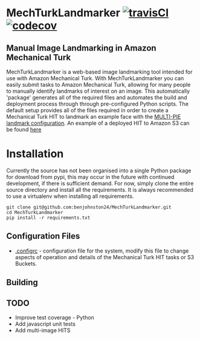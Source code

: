 # MechTurkLandmarker  [![travisCI](https://travis-ci.org/benjohnston24/MechTurkLandmarker.svg?branch=master)](https://travis-ci.org/benjohnston24/MechTurkLandmarker)  [![codecov](https://codecov.io/gh/benjohnston24/MechTurkLandmarker/branch/master/graph/badge.svg)](https://codecov.io/gh/benjohnston24/MechTurkLandmarker)
## Manual Image Landmarking in Amazon Mechanical Turk

MechTurkLandmarker is a web-based image landmarking tool intended for use with Amazon Mechanical Turk.  With MechTurkLandmarker you can easily submit tasks to Amazon Mechanical Turk, allowing for many people to manually identify landmarks of interest on an image. This automatically 'package' generates all of the
required files and automates the build and deployment process through through pre-configured Python scripts.  The default setup provides all of the
files required in order to create a Mechanical Turk HIT to landmark an example face with the [MULTI-PIE landmark
configuration](http://www.flintbox.com/public/project/4742/).  An example of a deployed HIT to Amazon S3 can be found
[here](https://s3-us-west-2.amazonaws.com/turklandmarker/index.html)

# Installation

Currently the source has not been organised into a single Python package for download from pypi, this may occur in the
future with continued development, if there is sufficient demand.  For now, simply clone the entire source directory and
install all the requirements.  It is always recommended to use a virtualenv when installing all requirements.

```
git clone git@github.com:benjohnston24/MechTurkLandmarker.git
cd MechTurkLandmarker
pip install -r requirements.txt
```

## Configuration Files

* [.configrc](https://github.com/benjohnston24/MechTurkLandmarker/blob/master/.configrc) - configuration file for the
  system, modify this file to change aspects of operation and details of the Mechanical Turk HIT tasks or S3 Buckets. 

## Building

## TODO

* Improve test coverage - Python
* Add javascript unit tests
* Add multi-image HITS 
